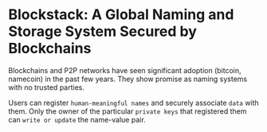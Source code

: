 # Blockstack: A Global Naming and Storage System Secured by Blockchains

Blockchains and P2P networks have seen significant adoption (bitcoin, namecoin) in the past few years.  They show promise as naming systems with no trusted parties. 

Users can register `human-meaningful names` and securely associate `data` with them.   Only the owner of the particular `private keys` that registered them can `write or update` the name-value pair. 

